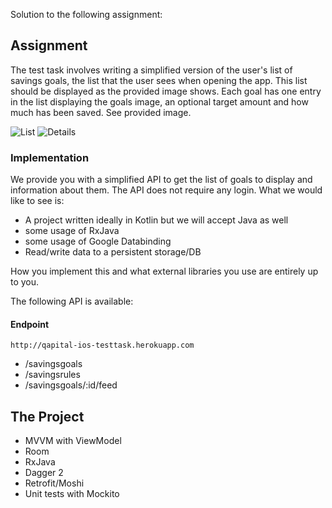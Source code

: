 Solution to the following assignment:

## Assignment

The test task involves writing a simplified version of the user's list of savings goals, the list that the user sees when opening the app. This list should be displayed as the provided image shows. Each goal has one entry in the list displaying the goals image, an optional target amount and how much has been saved. See provided image.

![List](https://i.imgur.com/MPAI5Hk.png)
![Details](https://i.imgur.com/oxXH7UM.png)

### Implementation

We provide you with a simplified API to get the list of goals to display and information about them. The API does not require any login. What we would like to see is:
- A project written ideally in Kotlin but we will accept Java as well
- some usage of RxJava
- some usage of Google Databinding
- Read/write data to a persistent storage/DB

How you implement this and what external libraries you use are entirely up to you.

The following API is available:

#### Endpoint

```http
http://qapital-ios-testtask.herokuapp.com
````

- /savingsgoals
- /savingsrules
- /savingsgoals/:id/feed

## The Project

- MVVM with ViewModel
- Room
- RxJava
- Dagger 2
- Retrofit/Moshi
- Unit tests with Mockito
